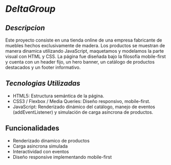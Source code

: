 # *DeltaGroup*

 ## *Descripcion*

 Este proyecto consiste en una tienda online de una empresa fabricante de muebles hechos exclusivamente de madera. Los productos se muestran de manera dinamica utilizando JavaScript, maquetamos y modelamos la parte visual con HTML y CSS. La página fue diseñada bajo la filosofía mobile-first y cuenta con un header fijo, un hero banner, un catálogo de productos destacados y un footer informativo.

 ## *Tecnologias Utilizadas*

 - HTML5: Estructura semántica de la página.
 - CSS3 / Flexbox / Media Queries: Diseño responsivo, mobile-first.
 - JavaScript: Renderizado dinámico del catálogo, manejo de eventos (addEventListener) y simulación de carga asíncrona de productos.

## Funcionalidades

 - Renderizado dinamico de productos
 - Carga asincrona simulada
 - Interactividad con eventos
 - Diseño responsive implementando mobile-first
